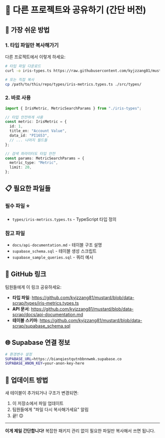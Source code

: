 # 🚀 다른 프로젝트와 공유하기 (간단 버전)

## 🎯 **가장 쉬운 방법**

### 1. **타입 파일만 복사해가기**

다른 프로젝트에서 이렇게 하세요:

```bash
# 타입 파일 다운로드
curl -o iris-types.ts https://raw.githubusercontent.com/kyjzzang81/mustard/data-scrap/types/iris-metrics.types.ts

# 또는 직접 복사
cp /path/to/this/repo/types/iris-metrics.types.ts ./src/types/
```

### 2. **바로 사용**

```typescript
import { IrisMetric, MetricSearchParams } from "./iris-types";

// 타입 안전하게 사용
const metric: IrisMetric = {
  id: 1,
  title_en: "Account Value",
  data_id: "PI1653",
  // ... 나머지 필드들
};

// 검색 파라미터도 타입 안전
const params: MetricSearchParams = {
  metric_type: "Metric",
  limit: 20,
};
```

## 📋 **필요한 파일들**

### **필수 파일** ⭐

- `types/iris-metrics.types.ts` - TypeScript 타입 정의

### **참고 파일**

- `docs/api-documentation.md` - 테이블 구조 설명
- `supabase_schema.sql` - 테이블 생성 스크립트
- `supabase_sample_queries.sql` - 쿼리 예시

## 🔗 **GitHub 링크**

팀원들에게 이 링크 공유하세요:

- **타입 파일**: https://github.com/kyjzzang81/mustard/blob/data-scrap/types/iris-metrics.types.ts
- **API 문서**: https://github.com/kyjzzang81/mustard/blob/data-scrap/docs/api-documentation.md
- **테이블 스키마**: https://github.com/kyjzzang81/mustard/blob/data-scrap/supabase_schema.sql

## 🌐 **Supabase 연결 정보**

```bash
# 환경변수 설정
SUPABASE_URL=https://bianqiestqutnbbnnwmk.supabase.co
SUPABASE_ANON_KEY=your-anon-key-here
```

## 🔄 **업데이트 방법**

새 테이블이 추가되거나 구조가 변경되면:

1. 이 저장소에서 파일 업데이트
2. 팀원들에게 "파일 다시 복사해가세요" 알림
3. 끝! 😊

---

**이게 제일 간단합니다!** 복잡한 패키지 관리 없이 필요한 파일만 복사해서 쓰면 됩니다.
